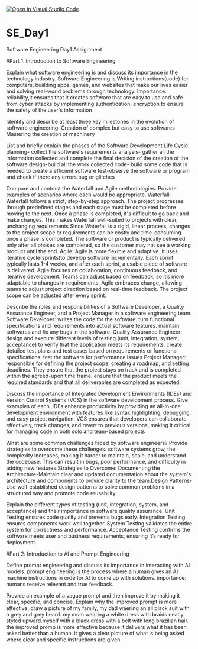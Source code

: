 [![Open in Visual Studio Code](https://classroom.github.com/assets/open-in-vscode-2e0aaae1b6195c2367325f4f02e2d04e9abb55f0b24a779b69b11b9e10269abc.svg)](https://classroom.github.com/online_ide?assignment_repo_id=18397937&assignment_repo_type=AssignmentRepo)
# SE_Day1
Software Engineering Day1 Assignment

#Part 1: Introduction to Software Engineering

Explain what software engineering is and discuss its importance in the technology industry.
Software Engineering is Writing instructions(code) for computers, buiilding apps, games, and websites that make our lives easier and solving real-world problems through technology.
Importance: reliability,it ensures that it creates software that are easy to use and safe from cyber attacks by implementing authentication, encryption to ensure the safety of the user's information

Identify and describe at least three key milestones in the evolution of software engineering.
Creation of complex but easy to use softwares 
Mastering the creation of machinery

List and briefly explain the phases of the Software Development Life Cycle.
planning- collect the software's requirements 
analysis- gather all the information collected and complete the final decision of the creation of the software
design-build all the work collected
code- build some code that is needed to create a efficient software
test-observe the software or program and check if there any errors,bug or glitches

Compare and contrast the Waterfall and Agile methodologies. Provide examples of scenarios where each would be appropriate.
Waterfall:
Waterfall follows a strict, step-by-step approach. The project progresses through predefined stages and each stage must be completed before moving to the next.
Once a phase is completed, it's difficult to go back and make changes. This makes Waterfall well-suited to projects with clear, unchanging requirements
Since Waterfall is a rigid, linear process, changes to the project scope or requirements can be costly and time-consuming once a phase is completed.
The software or product is typically delivered only after all phases are completed, so the customer may not see a working product until the end.
Agile:
Agile is more flexible and adaptive. It uses iterative cycle(sprints)to develop software incrementally. Each sprint typically lasts 1-4 weeks, and after each sprint, a usable piece of software is delivered.
Agile focuses on collaboration, continuous feedback, and iterative development. Teams can adjust based on feedback, so it’s more adaptable to changes in requirements.
Agile embraces change, allowing teams to adjust project direction based on real-time feedback. The project scope can be adjusted after every sprint.

Describe the roles and responsibilities of a Software Developer, a Quality Assurance Engineer, and a Project Manager in a software engineering team.
Software Developer: writes the code for the software. turn functional specifications and requirements into actual software features. maintain softwares and fix any bugs in the software.
Quality Assurance Engineer: design and execute different levels of testing (unit, integration, system, acceptance) to verify that the application meets its requirements. create detailed test plans and test cases based on requirements or functional specifications. test the software for performance issues
Project Manager: responsible for defining the project scope, creating a roadmap, and setting deadlines. They ensure that the project stays on track and is completed within the agreed-upon time frame. ensure that the product meets the required standards and that all deliverables are completed as expected.

Discuss the importance of Integrated Development Environments (IDEs) and Version Control Systems (VCS) in the software development process. Give examples of each.
IDEs enhance productivity by providing an all-in-one development environment with features like syntax highlighting, debugging, and easy project navigation.
VCS ensures that developers can collaborate effectively, track changes, and revert to previous versions, making it critical for managing code in both solo and team-based projects

What are some common challenges faced by software engineers? Provide strategies to overcome these challenges.
software systems grow, the complexity increases, making it harder to maintain, scale, and understand the codebase. This can result in bugs, poor performance, and difficulty in adding new features.Strategies to Overcome: Documenting the Architecture-Maintain clear and updated documentation about the system's architecture and components to provide clarity to the team.Design Patterns-Use well-established design patterns to solve common problems in a structured way and promote code reusability.

Explain the different types of testing (unit, integration, system, and acceptance) and their importance in software quality assurance.
Unit Testing ensures code quality and prevents bugs early.
Integration Testing ensures components work well together.
System Testing validates the entire system for correctness and performance.
Acceptance Testing confirms the software meets user and business requirements, ensuring it’s ready for deployment.

#Part 2: Introduction to AI and Prompt Engineering


Define prompt engineering and discuss its importance in interacting with AI models.
prompt engineering is the process where a human gives an AI machine instructions in orde for AI to come up with solutions.
importance: humans receive relevant and true feedback. 


Provide an example of a vague prompt and then improve it by making it clear, specific, and concise. Explain why the improved prompt is more effective.
draw a picture of my family, my dad waering an all black suit with a grey and grey beard. my mom wearing a white dress with braids neatly styled upward.myself with a black dress with a belt with long brazilian hair.
the improved promp is more effective because it delivers what it has been asked better than a human. it gives a clear picture of what is being asked where clear and specific  instructions are given.
